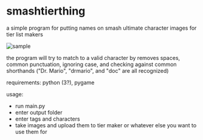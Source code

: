 # smashtierthing

a simple program for putting names on smash ultimate character images for tier list makers

![sample](https://user-images.githubusercontent.com/71661150/123502804-43c70480-d60c-11eb-8ada-670b74b98648.png)

the program will try to match to a valid character by removes spaces, common punctuation, ignoring case, and checking against common shorthands ("Dr. Mario", "drmario", and "doc" are all recognized) 

requirements:
python (3?), pygame

usage:
- run main.py
- enter output folder
- enter tags and characters
- take images and upload them to tier maker or whatever else you want to use them for

